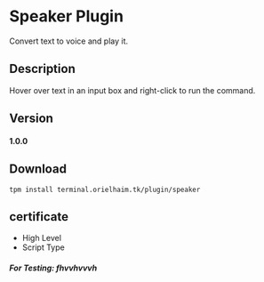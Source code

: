 # Speaker Plugin
Convert text to voice and play it.
## Description
Hover over text in an input box and right-click to run the command.
## Version
#### 1.0.0
## Download
```
tpm install terminal.orielhaim.tk/plugin/speaker
```
## certificate
- High Level
- Script Type
##### For Testing: *fhvvhvvvh*